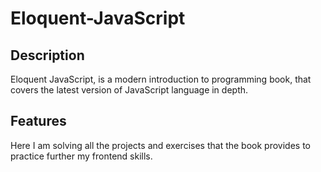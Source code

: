 # Eloquent-JavaScript

## Description
Eloquent JavaScript, is a modern introduction to programming book, that covers the latest version of JavaScript language in depth.

## Features
Here I am solving all the projects and exercises that the book provides to practice further my frontend skills.
